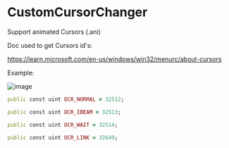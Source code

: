 # CustomCursorChanger
 Support animated Cursors (.ani)

Doc used to get Cursors id's:

https://learn.microsoft.com/en-us/windows/win32/menurc/about-cursors

Example:

![image](https://github.com/SwagAPI/CustomCursorChanger/assets/108799236/1835f498-3d41-4e7c-a445-65f601c7835f)
```ruby
public const uint OCR_NORMAL = 32512;

public const uint OCR_IBEAM = 32513;

public const uint OCR_WAIT = 32514;

public const uint OCR_LINK = 32649;
```
